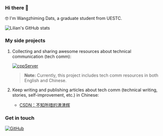  ### Hi there 👋
 
 🤓 I'm Wangzhiming Dats, a graduate student from UESTC.
 
 
 ![Lilian's GitHub stats](https://github-readme-stats.vercel.app/api?username=GoblinsWang&show_icons=true&theme=tokyonight)


### My side projects

1. Collecting and sharing awesome resources about technical communication (tech comm):

   [![cppServer](https://github-readme-stats.vercel.app/api/pin?username=GoblinsWang&repo=cppServer&theme=radical)](https://github.com/GoblinsWang/cppServer.git)

    > **Note:** Currently, this project includes tech comm resources in both English and Chinese.

2. Keep writing and publishing articles about tech comm (technical writing, stories, self-improvement, etc.) in Chinese:
    - [CSDN：不知所措的渣渣辉](https://blog.csdn.net/qq_41950508)

### Get in touch
[![GitHub](https://img.shields.io/badge/GitHub-grey?logo=github)](https://github.com/GoblinsWang)

